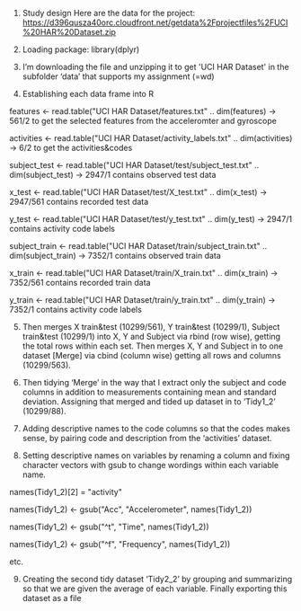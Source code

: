 1.	Study design
Here are the data for the project:
https://d396qusza40orc.cloudfront.net/getdata%2Fprojectfiles%2FUCI%20HAR%20Dataset.zip


2.	Loading package: library(dplyr)


3.	I’m downloading the file and unzipping it to get 'UCI HAR Dataset' in the subfolder ‘data’ that supports my assignment (=wd)
   

4.	Establishing each data frame into R

features <- read.table("UCI HAR Dataset/features.txt" .. dim(features) -> 561/2  to get the selected features from the acceleromter and gyroscope

activities <- read.table("UCI HAR Dataset/activity_labels.txt" .. dim(activities) -> 6/2 to get the activities&codes

subject_test <- read.table("UCI HAR Dataset/test/subject_test.txt" .. dim(subject_test) -> 2947/1 contains observed test data

x_test <- read.table("UCI HAR Dataset/test/X_test.txt" .. dim(x_test) -> 2947/561 contains recorded test data

y_test <- read.table("UCI HAR Dataset/test/y_test.txt" .. dim(y_test) -> 2947/1 contains activity code labels

subject_train <- read.table("UCI HAR Dataset/train/subject_train.txt" .. dim(subject_train) -> 7352/1 contains observed train data

x_train <- read.table("UCI HAR Dataset/train/X_train.txt" .. dim(x_train) -> 7352/561 contains recorded train data

y_train <- read.table("UCI HAR Dataset/train/y_train.txt" .. dim(y_train) -> 7352/1 contains activity code labels


5. Then merges X train&test (10299/561), Y train&test (10299/1), Subject train&test (10299/1) into X, Y and Subject via rbind (row wise), getting the total rows within each set. Then merges X, Y and Subject in to one dataset [Merge] via cbind (column wise) getting all rows and columns (10299/563).


6.	Then tidying ‘Merge’ in the way that I extract only the subject and code columns in addition to measurements containing mean and standard deviation. Assigning that merged and tided up dataset in to ‘Tidy1_2’ (10299/88).


7.	Adding descriptive names to the code columns so that the codes makes sense, by pairing code and description from the ‘activities’ dataset.


8.	Setting descriptive names on variables by renaming a column and fixing character vectors with gsub to change wordings within each variable name. 

names(Tidy1_2)[2] = "activity"

names(Tidy1_2) <- gsub("Acc", "Accelerometer", names(Tidy1_2))

names(Tidy1_2) <- gsub("^t", "Time", names(Tidy1_2))

names(Tidy1_2) <- gsub("^f", "Frequency", names(Tidy1_2))

etc.

9.	Creating the second tidy dataset ‘Tidy2_2’ by grouping and summarizing so that we are given the average of each variable. Finally exporting this dataset as a file

